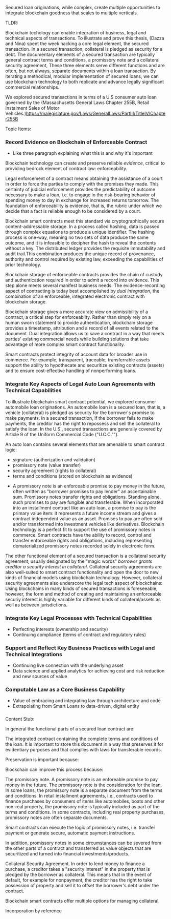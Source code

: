Secured loan originations, while complex, create multiple opportunities to integrate blockchain goodness that scales to multiple verticals. 

TLDR:

Blockchain techology can enable integration of business, legal and technical aspects of transactions. To illustrate and prove this thesis, (Dazza and Nina) spent the week hacking a core legal element, the secured transaction.  In a secured transaction, collateral is pledged as security for a debt. The documentary elements of a secured transaction are typically general contract terms and conditions, a promissory note and a collateral security agreement,  These three elements serve different functions and are often, but not always, separate documents within a loan transaction. By iterating a methodical, modular implementation of secured loans, we can use blockchain technology to both replicate and advance legally significant commercial relationships.

We explored secured transactions in terms of a U.S consumer auto loan governed by the (Massachusetts General Laws Chapter 255B, Retail Instalment Sales of Motor Vehicles.)<https://malegislature.gov/Laws/GeneralLaws/PartIII/TitleIV/Chapter255B> 







Topic Items: 

### Record Evidence on Blockchain of Enforceable Contract
* Like three paragraph explaining what this is and why it's important

Blockchain technology can create and preserve reliable *evidence*, critical to providing bedrock element of contract law: enforceability.

Legal enforcement of a contract means obtaining the assistance of a court in order to force the parties to comply with the promises they made. This certainty of judicial enforcement provides the predictability of outcome necessary to make a loan, i.e. to engage in the risk-bearing behavior of spending money to day in exchange for increased returns tomorrow. The foundation of enforceability is evidence, that is, the rubric under which we decide that a fact is reliable enough to be considered by a court. 

Blockchain smart contracts meet this standard via cryptographically secure content-addressable storage. In a process called hashing, data is passed through complex equations to produce a unique identifier. The hashing process is one-way, meaning no two sets of data produce the same outcome, and it is infeasible to decipher the hash to reveal the contents without a key. The distributed ledger provides the requisite immutability and audit trail.This combination produces the unique record of provenance, authority and control required by existing law, exceeding the capabilities of prior technology.

Blockchain storage of enforceable contracts provides the chain of custody and authentication required in order to admit a record into evidence. This step alone meets several manifest business needs. The evidence-recording aspect of contracting is today best accomplished by *dual integration*, the combination of an enforceable, integrated electronic contract with blockchain storage. 

Blockchain storage gives a more accurate view on admissibility of a contract, a critical step for enforceabilty. Rather than simply rely on a human sworn statement to provide authentication, blockchain storage provides a timestamp, attribution and a record of all events related to the document. Dual integration allows us to save a contract in a way that meets parties' existing commercial needs while building solutions that take advantage of more complex smart contract functionality. 

Smart contracts protect integrity of account data for broader use in commerce. For example, transparent, traceable, transferrable assets support the ability to hypothecate and securitize existing contracts (assets) and to ensure cost-effective handling of nonperforming loans.


### Integrate Key Aspects of Legal Auto Loan Agreements with Technical Capabilities

To illustrate blockchain smart contract potential, we explored consumer automobile loan originations. An automobile loan is a secured loan, that is, a vehicle (collateral) is pledged as security for the borrower's promise to make payments. In a secured transaction, if the borrower fails to make payments, the creditor has the right to repossess and sell the collateral to satisfy the loan. In the U.S., secured transactions are generally covered by Article 9 of the Uniform Commercial Code ("U.C.C."").

An auto loan contains several elements that are amenable to smart contract logic: 
 - signature (authorization and validation)
 - promissory note (value transfer)
 - security agreement (rights to collateral)
 - terms and conditions (stored on blockchain as evidence)




* A promissory note is an enforceable promise to pay money in the future, often written as "borrower promises to pay lender" an ascertainable sum. Promissory notes transfer rights and obligations. Standing alone, such promises to pay are fungible and  transferable. When incorporated into an installment contract like an auto loan, a promise to pay is the primary value item: it represents a future income stream and gives a contract independent value as an asset. Promises to pay are often sold and/or transformed into investment vehicles like derivatives. Blockchain technology is a perfect fit to support the use of promissory notes in commerce. Smart contracts have the ability to record, control and transfer enforceable rights and obligations, including representing dematerialized promissory notes recorded solely in electronic form. 

 The other functional element of a secured transaction is a collateral security agreement, usually designated by the "magic words" *borrower grants creditor a security interest in collateral*. Collateral security agreements are also well-suited to smart contract functionality and open the door to new kinds of financial models using blockchain technology. However, collateral security agreements also underscore the legal tech aspect of blockchains: Using blockchains in many kinds of secured transactions is foreseeable, however, the form and method of creating and maintaining an enforceable securiy interest is highly variable for different kinds of collateral/assets as well as between jurisdictions. 

### Integrate Key Legal Processes with Technical Capabilities

* Perfecting interests (ownership and security)
* Continuing compliance (terms of contract and regulatory rules) 

### Support and Reflect Key Business Practices with Legal and Technical Integrations

* Continuing live connection with the underlying asset 
* Data science and applied analytics for achieving cost and risk reduction and new sources of value

### Computable Law as a Core Business Capability

* Value of embracing and integrating law through architecture and code
* Extrapolating from Smart Loans to data-driven, digital entity


### 


Content Stub: 

In general the functional parts of a secured loan contract are: 

The integrated contract containing the complete terms and conditions of the loan. It is important to store this document in a way that preserves it for evidentiary purposes and that complies with laws for transferable records. 

Preservation is important because: 

Blockchain can improve this process because: 

The promissory note. A promissory note is an enforeable promise to pay money in the future. The promissory note is the consideration for the loan. In some loans, the promissory note is a separate document from the terms and conditions. In retail installment agreements, i.e., contracts used to finance purchases by consumers of items like automobiles, boats and other non-real property, the promissory note is typically included as part of the terms and conditions. In some contracts, including real property purchases, promissory notes are often separate documents.

Smart contracts can execute the logic of promissory notes, i.e. transfer payment or generate secure, automatic payment instructions. 

In addition, promissory notes in some circumstances can be severed from the other parts of a contract and transferred as value objects that are securitized and turned into financial investments/products.

Collateral Security Agreement. In order to lend money to finance a purchase, a creditor takes a "security interest" in the property that is pledged by the borrower as collateral. This means that in the event of default, for example for nonpayment, the creditor has the right to take possession of property and sell it to offset the borrower's debt under the contract. 

Blockchain smart contracts offer multiple options for managing collateral. 

Incorporation by reference 
